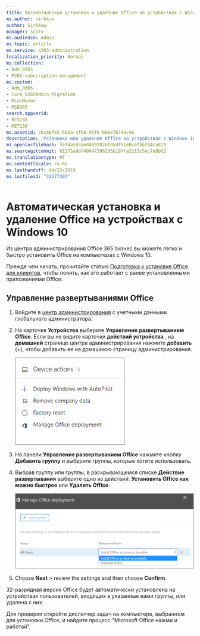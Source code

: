 ```yaml
---
title: Автоматическая установка и удаление Office на устройствах с Windows 10
ms.author: sirkkuw
author: Sirkkuw
manager: scotv
ms.audience: Admin
ms.topic: article
ms.service: o365-administration
localization_priority: Normal
ms.collection:
- Adm_O365
- M365-subscription-management
ms.custom:
- Adm_O365
- Core_O365Admin_Migration
- MiniMaven
- MSB365
search.appverid:
- BCS160
- MET150
ms.assetid: cbc6bfe5-565a-4fb8-95f0-b06e7b74ac46
description: 'Установка или удаление Office на устройствах с Windows 10 из центра администрирования Microsoft 365 бизнес. '
ms.openlocfilehash: fef4a543aed489202bf05dfb1e8cafbb784ca819
ms.sourcegitcommit: 81273a9df49647286235b187fa2213c5ec7e8b62
ms.translationtype: MT
ms.contentlocale: ru-RU
ms.lasthandoff: 04/23/2019
ms.locfileid: "32277303"
---
```

# <a name="automatically-install-or-uninstall-office-on-windows-10-devices"></a>Автоматическая установка и удаление Office на устройствах с Windows 10

Из центра администрирования Office 365 бизнес вы можете легко и быстро установить Office на компьютерах с Windows 10.
  
Прежде чем начать, прочитайте статью [Подготовка к установке Office для клиентов](prepare-for-office-client-deployment.md), чтобы понять, как это работает с ранее установленными приложениями Office. 
  
## <a name="manage-office-deployments"></a>Управление развертываниями Office

1. Войдите в [центр администрирования](https://aka.ms/bcsportal) с учетными данными глобального администратора. 
    
2. На карточке **Устройства** выберите **Управление развертыванием Office**.
      Если вы не видите карточки **действий устройства** , на **домашней** странице центра администрирования нажмите **добавить** (+), чтобы добавить ее на домашнюю страницу администрирования.
    
    ![Screenshot of the Devices card in the admin center](media/9982e784-dbf9-4a76-a159-bb3e2e5aa23f.png)
  
3. На панели **Управление развертыванием Office** нажмите кнопку **Добавить группу** и выберите группы, которые хотите использовать.
    
4. Выбрав группу или группы, в раскрывающемся списке **Действие развертывания** выберите одно из действий: **Установить Office как можно быстрее** или **Удалить Office**.
    
    ![In the Manage Office deployment pane, choose either Install Office as soon as possible, or Uninstall Office.](media/00f24a61-1848-40c0-b037-78d726c7d757.png)
  
5. Choose **Next** \> review the settings and then choose **Confirm**.
    
32-разрядная версия Office будет автоматически установлена на устройствах пользователей, входящих в указанные вами группы, или удалена с них.
  
Для проверки откройте диспетчер задач на компьютере, выбранном для установки Office, и найдите процесс "Microsoft Office нажми и работай".
  


